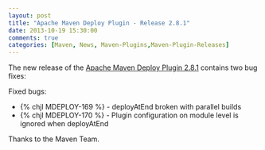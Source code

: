 ```yaml
---
layout: post
title: "Apache Maven Deploy Plugin - Release 2.8.1"
date: 2013-10-19 15:30:00
comments: true
categories: [Maven, News, Maven-Plugins,Maven-Plugin-Releases]
---
```

The new release of the [Apache Maven Deploy Plugin 2.8.1](http://maven.apache.org/plugins/maven-deploy-plugin/)
contains two bug fixes:

Fixed bugs:

 * {% chjl MDEPLOY-169 %} - deployAtEnd broken with parallel builds
 * {% chjl MDEPLOY-170 %} - Plugin configuration on module level is ignored when deployAtEnd

Thanks to the Maven Team.
